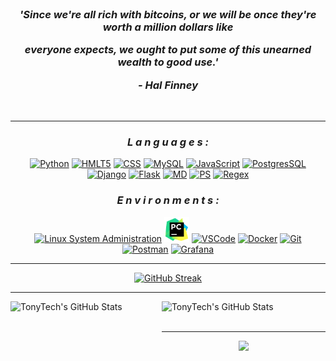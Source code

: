 <br/>

<h3 align="center">
 <p><i> 'Since we're all rich with bitcoins, or we will be once they're worth a million dollars like </i></p>
 <p><i> everyone expects, we ought to put some of this unearned wealth to good use.' </i></p>
 <p align="center"><i>- Hal Finney </i></p> 
</h3>

<br/>

---
<div align="center" >
<h3><i>L a n g u a g e s :</i></h3>
<a href="/python_cert.md"><img src="https://skillicons.dev/icons?i=py" alt="Python"></a>
<a href="/html_css_cert.md"><img src="https://skillicons.dev/icons?i=html" alt="HMLT5"></a>
<a href="/html_css_cert.md"><img src="https://skillicons.dev/icons?i=css" alt="CSS" ></a>
<a href="/mysql_cert.md"><img src="https://skillicons.dev/icons?i=mysql" alt="MySQL"></a>
<a href="/js_front_end_cert.md"><img src="https://skillicons.dev/icons?i=js" alt="JavaScript"></a>
<a href="/postgreslq.md"><img src="https://skillicons.dev/icons?i=postgres" alt="PostgresSQL"></a>
<a href="#"><img src="https://skillicons.dev/icons?i=django" alt="Django"></a>
<a href="#"><img src="https://skillicons.dev/icons?i=flask" alt="Flask"></a>
<a href="#"><img src="https://skillicons.dev/icons?i=md" alt="MD"></a>
<a href="#"><img src="https://skillicons.dev/icons?i=powershell" alt="PS"></a>
<a href="#"><img src="https://skillicons.dev/icons?i=regex" alt="Regex"/></a>

<h3><i>E n v i r o n m e n t s :</i></h3>
<a href="#"><img src="https://skillicons.dev/icons?i=linux" alt="Linux System Administration"></a>
<a href="https://www.jetbrains.com/pycharm/"><img src="https://github.com/devicons/devicon/blob/master/icons/pycharm/pycharm-original.svg" alt="PyCharm" width="40" height="40"></a>
<a href="https://code.visualstudio.com/"><img src="https://skillicons.dev/icons?i=vscode" alt="VSCode"></a>
<a href="https://www.docker.com/"><img src="https://skillicons.dev/icons?i=docker" alt="Docker"></a>
<a href="#"><img src="https://skillicons.dev/icons?i=git" alt="Git"/></a>
<a href="#"><img src="https://skillicons.dev/icons?i=postman" alt="Postman"/></a>
<a href="#"><img src="https://skillicons.dev/icons?i=grafana" alt="Grafana"/></a>

<!-- <a href="https://www.jetbrains.com/pycharm/"><img src="https://github.com/devicons/devicon/blob/master/icons/pycharm/pycharm-original.svg" alt="PyCharm" width="40" height="40"></a> -->
<!-- <a href="https://code.visualstudio.com/"><img src="https://github.com/devicons/devicon/blob/master/icons/vscode/vscode-original.svg" alt="VSCode" width="40" height="40"></a>
<a href="https://www.docker.com/"><img src="https://github.com/devicons/devicon/blob/master/icons/docker/docker-original.svg" alt="Docker" width="40" height="40"></a>
<img alt="Git" height="40" width="40" src="https://cdn.jsdelivr.net/gh/devicons/devicon/icons/git/git-original.svg" /> -->
</div>

---

<div id="badges" align="center">

<!--[![GitHub Streak](https://streak-stats.demolab.com?user=tonytech83&theme=transparent&hide_border=true&border_radius=0&date_format=j%20M%5B%20Y%5D)](https://git.io/streak-stats) -->
[![GitHub Streak](https://streak-stats.demolab.com?user=tonytech83&theme=gruvbox_duo&hide_border=true)](https://git.io/streak-stats) 
</div>

<hr/>
<div>
  <img height="160" width="48%" align="left" alt="TonyTech's GitHub Stats" src="https://github-readme-stats-git-masterrstaa-rickstaa.vercel.app/api?username=tonytech83&show_icons=true&hide_border=true&title_color=FF6D28&text_color=A8E890&border_color=0c1a25&theme=transparent" />
  <img height="160" alt="TonyTech's GitHub Stats" src="https://github-readme-stats-git-masterrstaa-rickstaa.vercel.app/api/top-langs/?username=tonytech83&layout=compact&hide_border=true&bg_color=ffffff00&title_color=FF6D28&text_color=A8E890" />
</div>

<!-- <div>
<img height="160" width="48%" align="left" alt="TonyTech's GitHub Stats" src="https://github-readme-stats.vercel.app/api?username=tonytech83&show_icons=true&theme=transparent&title_color=FF6D28&text_color=A8E890&hide_border=true" />
<img height="160" alt="Top Languages" src="https://github-readme-stats.vercel.app/api/top-langs/?username=tonytech83&layout=compact&hide_border=true&bg_color=ffffff00&title_color=FF6D28&text_color=A8E890" />
</div>  -->
 
<br/>
<hr/>

<div align="center">
<img src="https://komarev.com/ghpvc/?username=tonytch83&style=flat-square" />
</div>
